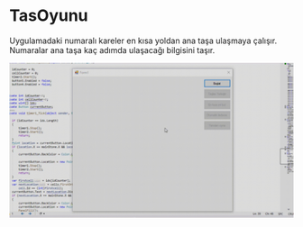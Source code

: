# TasOyunu

Uygulamadaki numaralı kareler en kısa yoldan ana taşa ulaşmaya çalışır. Numaralar ana taşa kaç adımda ulaşacağı bilgisini taşır.

![Gif](https://raw.githubusercontent.com/AliYildizoz909/TasOyunu/master/proje-videosu.gif)
